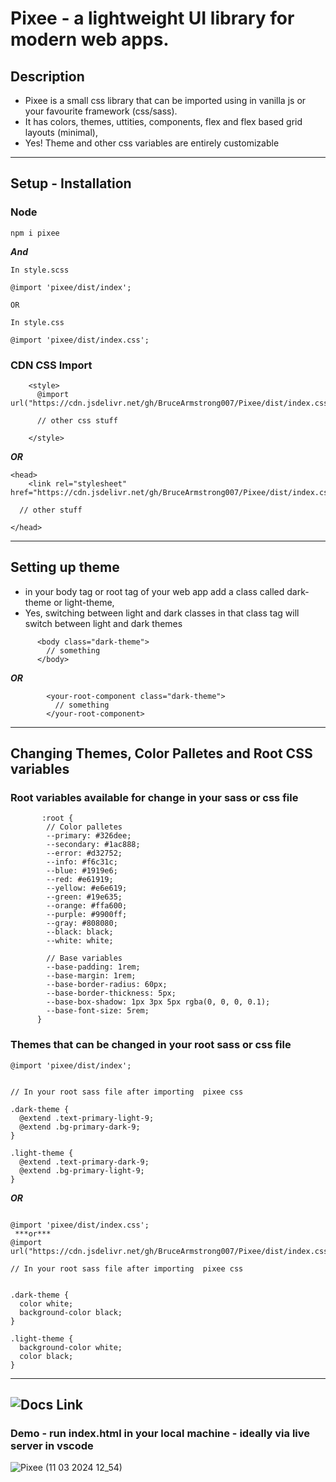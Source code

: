 # Pixee - a lightweight UI library for modern web apps.

## Description

+ Pixee is a small css library that can be imported using in vanilla js or your favourite framework (css/sass).
+ It has colors, themes, uttities, components, flex and flex based grid layouts (minimal),
+ Yes! Theme and other css variables are entirely customizable

----------

## Setup - Installation

### Node 
```
npm i pixee
```
***And***


```
In style.scss

@import 'pixee/dist/index';

OR

In style.css

@import 'pixee/dist/index.css';
```

### CDN CSS Import
```
    <style>
      @import url("https://cdn.jsdelivr.net/gh/BruceArmstrong007/Pixee/dist/index.css");

      // other css stuff

    </style>
```
***OR***
```
<head>
    <link rel="stylesheet" href="https://cdn.jsdelivr.net/gh/BruceArmstrong007/Pixee/dist/index.css">

  // other stuff

</head>
```

-----------------------


## Setting up theme

  + in your body tag or root tag of your web app add a class called dark-theme or light-theme, 
  +  Yes, switching between light and dark classes in that class tag will switch between light and dark themes

  ```
        <body class="dark-theme">
          // something
        </body>
  ```
  ***OR***
```
        <your-root-component class="dark-theme">
          // something
        </your-root-component>
```


-----------------------
## Changing Themes, Color Palletes and Root CSS variables

### Root variables available for change in your sass or css file

```
       :root {
        // Color palletes
        --primary: #326dee;
        --secondary: #1ac888;
        --error: #d32752;
        --info: #f6c31c;
        --blue: #1919e6;
        --red: #e61919;
        --yellow: #e6e619;
        --green: #19e635;
        --orange: #ffa600;
        --purple: #9900ff;
        --gray: #808080;
        --black: black;
        --white: white;

        // Base variables
        --base-padding: 1rem;
        --base-margin: 1rem;
        --base-border-radius: 60px;
        --base-border-thickness: 5px;
        --base-box-shadow: 1px 3px 5px rgba(0, 0, 0, 0.1);
        --base-font-size: 5rem;
      }
```

### Themes that can be changed in your root sass or css file

```
@import 'pixee/dist/index';


// In your root sass file after importing  pixee css 

.dark-theme {
  @extend .text-primary-light-9;
  @extend .bg-primary-dark-9;
}

.light-theme {
  @extend .text-primary-dark-9;
  @extend .bg-primary-light-9;
}

```

***OR***

```

@import 'pixee/dist/index.css';
 ***or*** 
@import url("https://cdn.jsdelivr.net/gh/BruceArmstrong007/Pixee/dist/index.css");

// In your root sass file after importing  pixee css 


.dark-theme {
  color white;
  background-color black;
}

.light-theme {
  background-color white;
  color black;
}

```
-----------------------


## ![Docs Link](https://brucearmstrong007.github.io/Pixee)

### Demo - run index.html in your local machine - ideally via live server in vscode

![Pixee (11 03 2024 12_54)](https://github.com/BruceArmstrong007/Pixee/assets/48177059/0129244e-c98d-4006-9630-4f1e326b4721)
